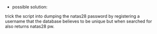 * possible solution:

trick the script into dumping the natas28 password by registering a username that the database believes to be unique but when searched for also returns natas28 pw.

